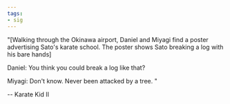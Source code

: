 ```yaml
---
tags:
- sig
---
```




"[Walking through the Okinawa airport, Daniel and Miyagi find a poster advertising Sato's karate school. The poster shows Sato breaking a log with his bare hands]

Daniel: You think you could break a log like that?

Miyagi: Don't know. Never been attacked by a tree. " 

  -- Karate Kid II